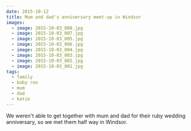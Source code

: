 ```yaml
---
date: 2015-10-12
title: Mum and dad's anniversary meet-up in Windsor
images:
  - image: 2015-10-03_008.jpg
  - image: 2015-10-03_007.jpg
  - image: 2015-10-03_005.jpg
  - image: 2015-10-03_006.jpg
  - image: 2015-10-03_004.jpg
  - image: 2015-10-03_003.jpg
  - image: 2015-10-03_002.jpg
  - image: 2015-10-03_001.jpg
tags:
  - family
  - baby roo
  - mum
  - dad
  - katie
---
```

We weren't able to get together with mum and dad for their ruby wedding anniversary, so we met them half way in Windsor.